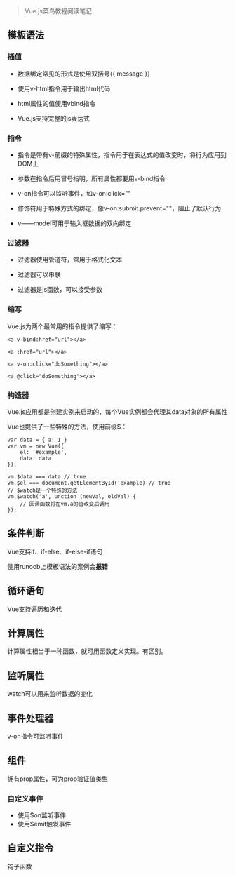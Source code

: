 
> Vue.js菜鸟教程阅读笔记

## 模板语法

### 插值

- 数据绑定常见的形式是使用双括号{{ message }}

- 使用v-html指令用于输出html代码

- html属性的值使用vbind指令

- Vue.js支持完整的js表达式

### 指令

- 指令是带有v-前缀的特殊属性，指令用于在表达式的值改变时，将行为应用到DOM上

- 参数在指令后用冒号指明，所有属性都要用v-bind指令

- v-on指令可以监听事件，如v-on:click=""

- 修饰符用于特殊方式的绑定，像v-on:submit.prevent=""，阻止了默认行为

- v——model可用于输入框数据的双向绑定

### 过滤器

- 过滤器使用管道符，常用于格式化文本

- 过滤器可以串联

- 过滤器是js函数，可以接受参数

### 缩写

Vue.js为两个最常用的指令提供了缩写：

```
<a v-bind:href="url"></a>

<a :href="url"></a>
```

```
<a v-on:click="doSomething"></a>

<a @click="doSomething"></a>
```

### 构造器

Vue.js应用都是创建实例来启动的，每个Vue实例都会代理其data对象的所有属性

Vue也提供了一些特殊的方法，使用前缀$：

```
var data = { a: 1 }
var vm = new Vue({
    el: '#example',
    data: data
});

vm.$data === data // true
vm.$el === document.getElementById('example) // true
// $watch是一个特殊的方法
vm.$watch('a', unction (newVal, oldVal) {
    // 回调函数将在vm.a的值改变后调用
});
```

## 条件判断

Vue支持if、if-else、if-else-if语句

使用runoob上模板语法的案例会**报错**

## 循环语句

Vue支持遍历和迭代

## 计算属性

计算属性相当于一种函数，就可用函数定义实现。有区别。

## 监听属性

watch可以用来监听数据的变化

## 事件处理器

v-on指令可监听事件

## 组件

拥有prop属性，可为prop验证值类型

### 自定义事件

- 使用$on监听事件
- 使用$emit触发事件

## 自定义指令

钩子函数